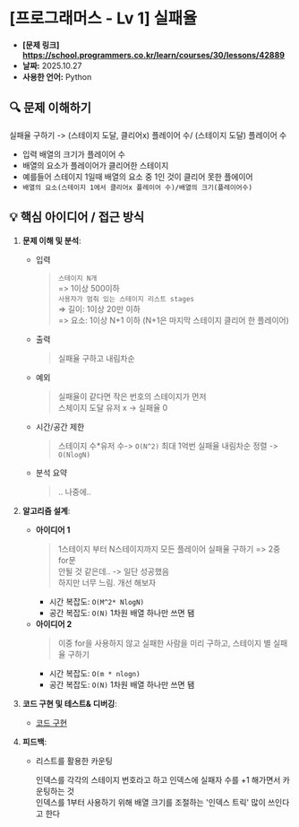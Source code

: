 # [프로그래머스 - Lv 1] 실패율

- **[문제 링크] https://school.programmers.co.kr/learn/courses/30/lessons/42889**
- **날짜:** 2025.10.27
- **사용한 언어:** Python

## 🔍 문제 이해하기

실패율 구하기 -> (스테이지 도달, 클리어x) 플레이어 수/ (스테이지 도달) 플레이어 수  
* 입력 배열의 크기가 플레이어 수  
* 배열의 요소가 플레이어가 클리어한 스테이지  
* 예를들어 스테이지 1일때 배열의 요소 중 1인 것이 클리어 못한 플에이어  
* `배열의 요소(스테이지 1에서 클리어x 플레이어 수)/배열의 크기(플레이어수)`



## 💡 핵심 아이디어 / 접근 방식

1.  **문제 이해 및 분석**:
    *   입력
        > `스테이지 N개`  
        => 1이상 500이하  
        > `사용자가 멈춰 있는 스테이지 리스트 stages`  
        => 길이: 1이상 20만 이하  
        => 요소: 1이상 N+1 이하 (N+1은 마지막 스테이지 클리어 한 플레이어)
    *   출력
        > 실패율 구하고 내림차순
    *   예외
        > 실패율이 같다면 작은 번호의 스테이지가 먼저  
        > 스체이지 도달 유저 x -> 실패율 0
    *   시간/공간 제한 
        > 스테이지 수*유저 수-> `O(N^2)` 최대 1억번 
        > 실패율 내림차순 정렬 -> `O(NlogN)`
    * 분석 요약
        > .. 나중에..
2.  **알고리즘 설계**:
    *   **아이디어 1**
        >  1스테이지 부터 N스테이지까지 모든 플레이어 실패율 구하기 => 2중 for문  
         안될 것 같은데.. -> 일단 성공했음  
        > 하지만 너무 느림. 개선 해보자
        *   시간 복잡도: `O(M^2* NlogN)` 
        *   공간 복잡도: `O(N)` 1차원 배열 하나만 쓰면 됌
    *   **아이디어 2**
        >  이중 for을 사용하지 않고 실패한 사람을 미리 구하고, 스테이지 별 실패율 구하기
        *   시간 복잡도: `O(m * nlogn)` 
        *   공간 복잡도: `O(N)` 1차원 배열 하나만 쓰면 됌
    
3.  **코드 구현 및 테스트& 디버깅**:
    - [코드 구현](./solution.ipynb)

4.  **피드백**:
    *   리스트를 활용한 카운팅  
    
        인덱스를 각각의 스테이지 번호라고 하고 인덱스에 실패자 수를 +1 해가면서 카운팅하는 것  
        인덱스를 1부터 사용하기 위해 배열 크기를 조절하는 '인덱스 트릭' 많이 쓰인다고 한다

